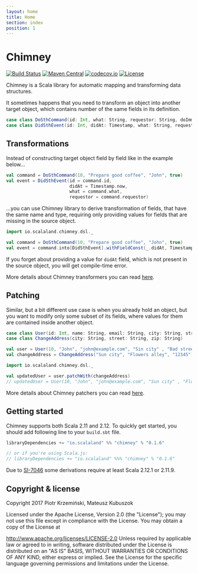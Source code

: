 ```yaml
---
layout: home
title: Home
section: index
position: 1
---
```

# Chimney

[![Build Status](https://travis-ci.org/scalalandio/chimney.svg?branch=master)](https://travis-ci.org/scalalandio/chimney)
[![Maven Central](https://img.shields.io/maven-central/v/io.scalaland/chimney_2.12.svg)](http://search.maven.org/#search%7Cga%7C1%7Cchimney)
[![codecov.io](http://codecov.io/github/scalalandio/chimney/coverage.svg?branch=master)](http://codecov.io/github/scalalandio/chimney?branch=master)
[![License](http://img.shields.io/:license-Apache%202-green.svg)](http://www.apache.org/licenses/LICENSE-2.0.txt)


Chimney is a Scala library for automatic mapping and transforming data structures.

It sometimes happens that you need to transform an object into another target object,
which contains number of the same fields in its definition.

```scala
case class DoSthCommand(id: Int, what: String, requestor: String, doImmediately: Boolean)
case class DidSthEvent(id: Int, didAt: Timestamp, what: String, requestor: String)
```

## Transformations

Instead of constructing target object field by field like in the example below...

```scala
val command = DoSthCommand(10, "Prepare good coffee", "John", true)
val event = DidSthEvent(id = command.id,
                        didAt = Timestamp.now,
                        what = command.what,
                        requestor = command.requestor)
```

...you can use Chimney library to derive transformation of fields, that have the same
name and type, requiring only providing values for fields that are missing in the source
object.

```scala
import io.scalaland.chimney.dsl._

val command = DoSthCommand(10, "Prepare good coffee", "John", true)
val event = command.into[DidSthEvent].withFieldConst(_.didAt, Timestamp.now).transform
```

If you forget about providing a value for `didAt` field, which is not present in the
source object, you will get compile-time error.

More details about Chimney transformers you can read [here](transformers.html).

## Patching

Similar, but a bit different use case is when you already hold an object, but you
want to modify only some subset of its fields, where values for them are contained
inside another object.


```scala
case class User(id: Int, name: String, email: String, city: String, street: String, zip: String)
case class ChangeAddress(city: String, street: String, zip: String)

val user = User(10, "John", "john@example.com", "Sin city" , "Bad street", "00000")
val changeAddress = ChangeAddress("Sun city", "Flowers alley", "12345")

import io.scalaland.chimney.dsl._

val updatedUser = user.patchWith(changeAddress)
// updatedUser = User(10, "John", "john@example.com", "Sun city" , "Flowers alley", "12345")
```

More details about Chimney patchers you can read [here](patchers.html).

## Getting started

Chimney supports both Scala 2.11 and 2.12. To quickly get started, you should add following
line to your `build.sbt` file.

```scala
libraryDependencies += "io.scalaland" %% "chimney" % "0.1.6"

// or if you're using Scala.js:
// libraryDependencies += "io.scalaland" %%% "chimney" % "0.1.6"
```

Due to [SI-7046](https://issues.scala-lang.org/browse/SI-7046) some derivations require at least Scala 2.12.1 or 2.11.9.

## Copyright & license

Copyright 2017 Piotr Krzemiński, Mateusz Kubuszok

Licensed under the Apache License, Version 2.0 (the "License"); you may not use this file except in compliance with the License. You may obtain a copy of the License at

http://www.apache.org/licenses/LICENSE-2.0
Unless required by applicable law or agreed to in writing, software distributed under the License is distributed on an "AS IS" BASIS, WITHOUT WARRANTIES OR CONDITIONS OF ANY KIND, either express or implied. See the License for the specific language governing permissions and limitations under the License.

